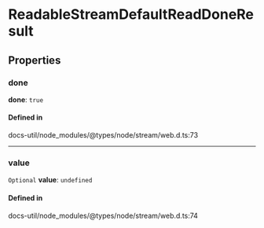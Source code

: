 # ReadableStreamDefaultReadDoneResult

## Properties

### done

 **done**: ``true``

#### Defined in

docs-util/node_modules/@types/node/stream/web.d.ts:73

___

### value

 `Optional` **value**: `undefined`

#### Defined in

docs-util/node_modules/@types/node/stream/web.d.ts:74
